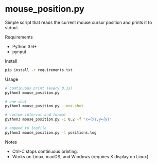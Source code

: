 # mouse_position.py

Simple script that reads the current mouse cursor position and prints it to stdout.

Requirements
- Python 3.6+
- pynput

Install

```bash
pip install -r requirements.txt
```

Usage

```bash
# continuous print (every 0.1s)
python3 mouse_position.py

# one-shot
python3 mouse_position.py --one-shot

# custom interval and format
python3 mouse_position.py -i 0.2 -f "x={x},y={y}"

# append to logfile
python3 mouse_position.py -l positions.log
```

Notes
- Ctrl-C stops continuous printing.
- Works on Linux, macOS, and Windows (requires X display on Linux).
